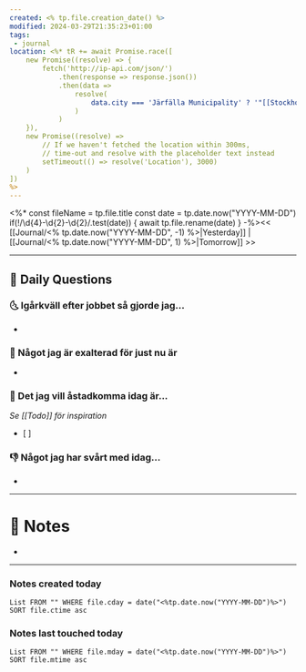 ```yaml
---
created: <% tp.file.creation_date() %>
modified: 2024-03-29T21:35:23+01:00
tags:
 - journal
location: <%* tR += await Promise.race([
    new Promise((resolve) => {
        fetch('http://ip-api.com/json/')
            .then(response => response.json())
            .then(data => 
		        resolve(
			        data.city === 'Järfälla Municipality' ? '"[[Stockholm]]"' : `"[[${data.city}]]"`
			    )
			)
    }),
    new Promise((resolve) =>
        // If we haven't fetched the location within 300ms,
        // time-out and resolve with the placeholder text instead
        setTimeout(() => resolve('Location'), 3000)
    )
])
%>
---
```


<%*
const fileName = tp.file.title
const date = tp.date.now("YYYY-MM-DD")
if(!/\d{4}-\d{2}-\d{2}/.test(date)) {
  await tp.file.rename(date)
}
-%><< [[Journal/<% tp.date.now("YYYY-MM-DD", -1) %>|Yesterday]] | [[Journal/<% tp.date.now("YYYY-MM-DD", 1) %>|Tomorrow]] >>

---
## 📅 Daily Questions
### 🌜 Igårkväll efter jobbet så gjorde jag...
- 

### 🙌 Något jag är exalterad för just nu är
- 

### 🚀 Det jag vill åstadkomma idag är...
_Se [[Todo]] för inspiration_
- [ ] 

### 👎 Något jag har svårt med idag...
- 

---
# 📝 Notes
- 
---
### Notes created today
```dataview
List FROM "" WHERE file.cday = date("<%tp.date.now("YYYY-MM-DD")%>") SORT file.ctime asc
```
### Notes last touched today
```dataview
List FROM "" WHERE file.mday = date("<%tp.date.now("YYYY-MM-DD")%>") SORT file.mtime asc
```